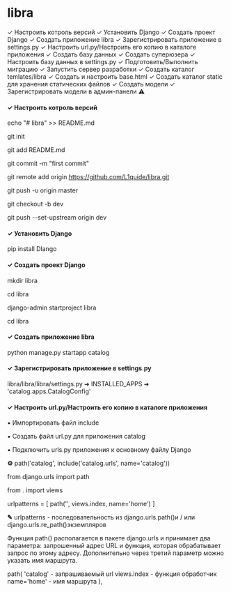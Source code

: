 # libra
✓ Настроить котроль версий
✓ Установить Django
✓ Создать проект Django
✓ Создать приложение libra
✓ Зарегистрировать приложение в settings.py
✓ Настроить url.py/Настроить его копию в каталоге приложения
✓ Создать базу данных
✓ Создать суперюзера
✓ Настроить базу данных  в settings.py
✓ Подготовить/Выполнить миграцию
✓ Запустить сервер разработки
✓ Создать каталог temlates/libra
✓ Создать и настроить base.html
✓ Создать каталог static для хранения статических файлов
✓ Создать модели
✓ Зарегистрировать модели в админ-панели
⚠
#### ✓ Настроить котроль версий

echo "# libra" >> README.md

git init

git add README.md

git commit -m "first commit"

git remote add origin https://github.com/L1quide/libra.git

git push -u origin master

git checkout -b dev

git push --set-upstream origin dev


#### ✓ Установить Django

pip install Dlango

#### ✓ Создать проект Django

mkdir libra

cd libra

django-admin startproject libra

cd libra

#### ✓ Создать приложение libra

python manage.py startapp catalog

#### ✓ Зарегистрировать приложение в settings.py

libra/libra/libra/settings.py ➜ INSTALLED_APPS ➜ 'catalog.apps.CatalogConfig'

#### ✓ Настроить url.py/Настроить его копию в каталоге приложения

▪ Импортировать файл include

▪ Создать файл url.py для приложения catalog

▪ Подключить urls.py приложения к основному файлу Django

**⚙** path('catalog', include('catalog.urls', name='catalog'))

from django.urls import path

from . import views

urlpatterns = [
    path('', views.index, name='home')
]

**✎** urlpatterns - последовательность из django.urls.path()и / или django.urls.re_path()экземпляров

Функция path() располагается в пакете django.urls и принимает два параметра: запрошенный адрес URL и функция, которая обрабатывает запрос по этому адресу. Дополнительно через третий параметр можно указать имя маршрута.

path(
'catalog' - запрашиваемый url
views.index - функция обработчик
name='home' - имя маршрута
 ),
